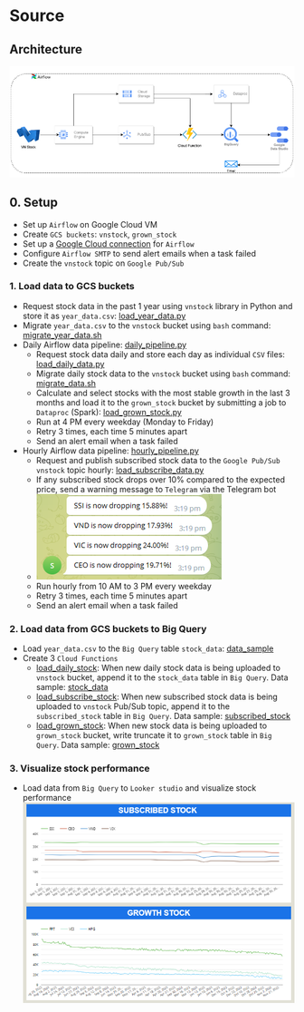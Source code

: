 # Source

## Architecture
![Alt text](images/vnstock_architecture.png)

## 0. Setup
- Set up `Airflow` on Google Cloud VM
- Create `GCS buckets`: `vnstock`, `grown_stock`
- Set up a [Google Cloud connection](src/connection_configurating/cloud_connection.py) for `Airflow`
- Configure `Airflow SMTP` to send alert emails when a task failed
- Create the `vnstock` topic on `Google Pub/Sub`

### 1. Load data to GCS buckets
- Request stock data in the past 1 year using `vnstock` library in Python and store it as `year_data.csv`: [load_year_data.py](src/data_processing/load_year_data.py)
- Migrate `year_data.csv` to the `vnstock` bucket using `bash` command: [migrate_year_data.sh](src/data_processing/migrate_year_data.sh)
- Daily Airflow data pipeline: [daily_pipeline.py](src/dags/daily_dag.py)
  - Request stock data daily and store each day as individual `CSV` files: [load_daily_data.py](src/data_processing/load_data.py)
  - Migrate daily stock data to the `vnstock` bucket using `bash` command: [migrate_data.sh](src/data_processing/migrate_data.sh)
  - Calculate and select stocks with the most stable growth in the last 3 months and load it to the `grown_stock` bucket by submitting a job to `Dataproc` (Spark): [load_grown_stock.py](src/data_processing/grown_stock.py)
  - Run at 4 PM every weekday (Monday to Friday)
  - Retry 3 times, each time 5 minutes apart
  - Send an alert email when a task failed
- Hourly Airflow data pipeline: [hourly_pipeline.py](src/dags/hourly_dag.py)
  - Request and publish subscribed stock data to the `Google Pub/Sub` `vnstock` topic hourly: [load_subscribe_data.py](src/data_processing/subsribed_stock.py)
  - If any subscribed stock drops over 10% compared to the expected price, send a warning message to `Telegram` via the Telegram bot
  - ![Alt text](images/telegram_messages.PNG)
  - Run hourly from 10 AM to 3 PM every weekday
  - Retry 3 times, each time 5 minutes apart
  - Send an alert email when a task failed

### 2. Load data from GCS buckets to Big Query
- Load `year_data.csv` to the `Big Query` table `stock_data`: [data_sample](data/processed_data/stock_data)
- Create 3 `Cloud Functions`
  - [load_daily_stock](src/cloud_functions/load_daily_stock): When new daily stock data is being uploaded to `vnstock` bucket, append it to the `stock_data` table in `Big Query`. Data sample: [stock_data](data/processed_data/stock_data.csv)
  - [load_subscribe_stock](src/cloud_functions/load_subscribed_stock): When new subscribed stock data is being uploaded to `vnstock` Pub/Sub topic, append it to the `subscribed_stock` table in `Big Query`. Data sample: [subscribed_stock](data/processed_data/subscribed_stock.csv)
  - [load_grown_stock](src/cloud_functions/load_grown_stock): When new stock data is being uploaded to `grown_stock` bucket, write truncate it to `grown_stock` table in `Big Query`. Data sample: [grown_stock](data/processed_data/grown_stock.csv)
 
### 3. Visualize stock performance
- Load data from `Big Query` to `Looker studio` and visualize stock performance
  ![Alt text](images/dashboard.PNG)
